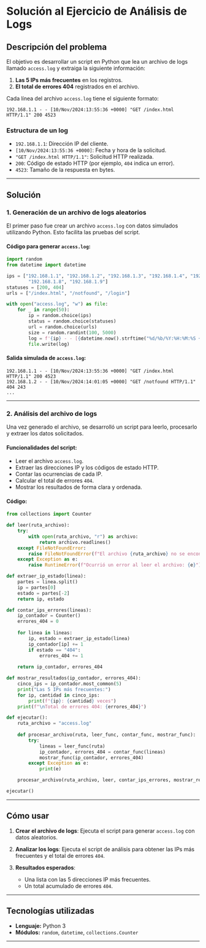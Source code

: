 # **Solución al Ejercicio de Análisis de Logs**

## **Descripción del problema**
El objetivo es desarrollar un script en Python que lea un archivo de logs llamado `access.log` y extraiga la siguiente información:

1. **Las 5 IPs más frecuentes** en los registros.
2. **El total de errores 404** registrados en el archivo.

Cada línea del archivo `access.log` tiene el siguiente formato:
```
192.168.1.1 - - [10/Nov/2024:13:55:36 +0000] "GET /index.html HTTP/1.1" 200 4523
```

### **Estructura de un log**
- `192.168.1.1`: Dirección IP del cliente.
- `[10/Nov/2024:13:55:36 +0000]`: Fecha y hora de la solicitud.
- `"GET /index.html HTTP/1.1"`: Solicitud HTTP realizada.
- `200`: Código de estado HTTP (por ejemplo, `404` indica un error).
- `4523`: Tamaño de la respuesta en bytes.

---

## **Solución**
### **1. Generación de un archivo de logs aleatorios**
El primer paso fue crear un archivo `access.log` con datos simulados utilizando Python. Esto facilita las pruebas del script.

#### Código para generar `access.log`:
```python
import random
from datetime import datetime

ips = ["192.168.1.1", "192.168.1.2", "192.168.1.3", "192.168.1.4", "192.168.1.5", "192.168.1.6", "192.168.1.7",
        "192.168.1.8", "192.168.1.9"]
statuses = [200, 404]
urls = ["/index.html", "/notfound", "/login"]

with open("access.log", "w") as file:
    for _ in range(50):
        ip = random.choice(ips)
        status = random.choice(statuses)
        url = random.choice(urls)
        size = random.randint(100, 5000)
        log = f'{ip} - - [{datetime.now().strftime("%d/%b/%Y:%H:%M:%S +0000")}] "GET {url} HTTP/1.1" {status} {size}\n'
        file.write(log)
```

#### Salida simulada de `access.log`:
```
192.168.1.1 - - [10/Nov/2024:13:55:36 +0000] "GET /index.html HTTP/1.1" 200 4523
192.168.1.2 - - [10/Nov/2024:14:01:05 +0000] "GET /notfound HTTP/1.1" 404 243
...
```

---

### **2. Análisis del archivo de logs**
Una vez generado el archivo, se desarrolló un script para leerlo, procesarlo y extraer los datos solicitados.

#### Funcionalidades del script:
- Leer el archivo `access.log`.
- Extraer las direcciones IP y los códigos de estado HTTP.
- Contar las ocurrencias de cada IP.
- Calcular el total de errores `404`.
- Mostrar los resultados de forma clara y ordenada.

#### Código:
```python
from collections import Counter

def leer(ruta_archivo):
    try:
        with open(ruta_archivo, "r") as archivo:
            return archivo.readlines()
    except FileNotFoundError:
        raise FileNotFoundError(f"El archivo {ruta_archivo} no se encontró.")
    except Exception as e:
        raise RuntimeError(f"Ocurrió un error al leer el archivo: {e}")

def extraer_ip_estado(linea):
    partes = linea.split()
    ip = partes[0]
    estado = partes[-2]
    return ip, estado

def contar_ips_errores(lineas):
    ip_contador = Counter()
    errores_404 = 0
    
    for linea in lineas:
        ip, estado = extraer_ip_estado(linea)
        ip_contador[ip] += 1
        if estado == "404":
            errores_404 += 1
    
    return ip_contador, errores_404

def mostrar_resultados(ip_contador, errores_404):
    cinco_ips = ip_contador.most_common(5)
    print("Las 5 IPs más frecuentes:")
    for ip, cantidad in cinco_ips:
        print(f"{ip}: {cantidad} veces")
    print(f"\nTotal de errores 404: {errores_404}")

def ejecutar():
    ruta_archivo = "access.log"
    
    def procesar_archivo(ruta, leer_func, contar_func, mostrar_func):
        try:
            lineas = leer_func(ruta)
            ip_contador, errores_404 = contar_func(lineas)
            mostrar_func(ip_contador, errores_404)
        except Exception as e:
            print(e)

    procesar_archivo(ruta_archivo, leer, contar_ips_errores, mostrar_resultados)

ejecutar()
```

---

## **Cómo usar**
1. **Crear el archivo de logs**:
   Ejecuta el script para generar `access.log` con datos aleatorios.

2. **Analizar los logs**:
   Ejecuta el script de análisis para obtener las IPs más frecuentes y el total de errores `404`.

3. **Resultados esperados**:
   - Una lista con las 5 direcciones IP más frecuentes.
   - Un total acumulado de errores `404`.

---

## **Tecnologías utilizadas**
- **Lenguaje:** Python 3
- **Módulos:** `random`, `datetime`, `collections.Counter`

---
